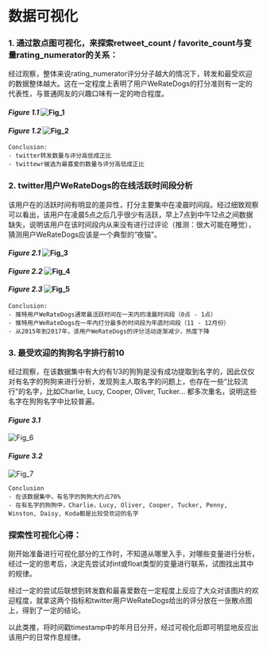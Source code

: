 数据可视化
====================
### 1. 通过散点图可视化，来探索retweet_count / favorite_count与变量rating_numerator的关系：
经过观察，整体来说rating_numerator评分分子越大的情况下，转发和最受欢迎的数据整体越大。这在一定程度上表明了用户WeRateDogs的打分准则有一定的代表性，与普通网友的兴趣口味有一定的吻合程度。
#### *Figure 1.1* ![Fig_1](Fig_1.png)
#### *Figure 1.2* ![Fig_2](Fig_2.png)
    Conclusion:
    - twitter转发数量与评分高低成正比
    - twittewr被选为最喜爱的数量与评分高低成正比  
### 2. twitter用户WeRateDogs的在线活跃时间段分析
该用户在的活跃时间有明显的差异性，打分主要集中在凌晨时间段。经过细致观察可以看出，该用户在凌晨5点之后几乎很少有活跃，早上7点到中午12点之间数据缺失，说明该用户在该时间段内从来没有进行过评论（推测：很大可能在睡觉），猜测用户WeRateDogs应该是一个典型的“夜猫”。
#### *Figure 2.1* ![Fig_3](Fig_3.png)
#### *Figure 2.2* ![Fig_4](Fig_4.png)
#### *Figure 2.3* ![Fig_5](Fig_5.png)

    Conclusion:
    - 推特用户WeRateDogs通常最活跃时间在一天内的凌晨时间段（0点 - 1点）
    - 推特用户WeRateDogs在一年内打分最多的时间段为年底时间段（11 - 12月份）
    - 从2015年到2017年，该用户WeRateDogs的评分活动逐渐减少，热度下降  
### 3. 最受欢迎的狗狗名字排行前10
经过观察，在该数据集中有大约有1/3的狗狗是没有成功提取到名字的，因此仅仅对有名字的狗狗来进行分析，发现狗主人取名字的问题上，也存在一些“比较流行”的名字，比如Charlie, Lucy, Cooper, Oliver, Tucker... 都多次重名，说明这些名字在狗狗名字中比较普遍。  
#### *Figure 3.1*  
![Fig_6](Fig_6.png)
#### *Figure 3.2*  
![Fig_7](Fig_7.png)

    Conclusion
    - 在该数据集中，有名字的狗狗大约占70%
    - 在有名字的狗狗中，Charlie，Lucy, Oliver, Cooper, Tucker, Penny, Winston, Daisy, Koda都是比较受欢迎的名字
### 探索性可视化心得：
刚开始准备进行可视化部分的工作时，不知道从哪里入手，对哪些变量进行分析，经过一定的思考后，决定先尝试对int或float类型的变量进行联系，试图找出其中的规律。 

经过一定的尝试后联想到转发数和最喜爱数在一定程度上反应了大众对该图片的欢迎程度，就拿这两个指标和twitter用户WeRateDogs给出的评分放在一张散点图上，得到了一定的结论。

以此类推，将时间戳timestamp中的年月日分开，经过可视化后即可明显地反应出该用户的日常作息规律。

